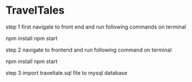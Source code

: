 # TravelTales

step 1 
first navigate to front end and run following commands on terminal

npm install
npm start

step 2
navigate to frontend and run following command on terminal

npm install 
npm start

step 3
import traveltale.sql file to mysql database